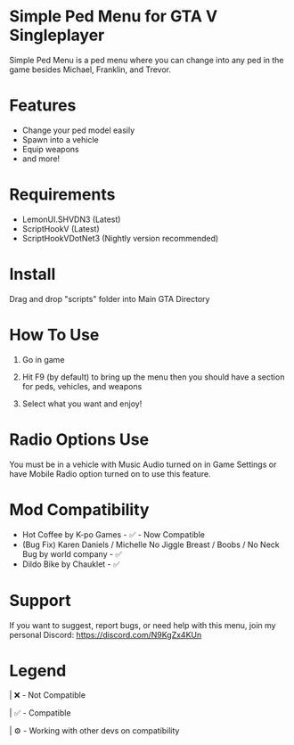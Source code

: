 # Simple Ped Menu for GTA V Singleplayer

Simple Ped Menu is a ped menu where you can change into any ped in the game besides Michael, Franklin, and Trevor.

# Features
* Change your ped model easily
* Spawn into a vehicle
* Equip weapons
* and more!

# Requirements

* LemonUI.SHVDN3 (Latest)
* ScriptHookV (Latest)
* ScriptHookVDotNet3 (Nightly version recommended)

# Install
Drag and drop "scripts" folder into Main GTA Directory

# How To Use

1) Go in game 

2) Hit F9 (by default) to bring up the menu then you should have a section for peds, vehicles, and weapons

3) Select what you want and enjoy!

# Radio Options Use

You must be in a vehicle with Music Audio turned on in Game Settings or have Mobile Radio option turned on to use this feature.

# Mod Compatibility
* Hot Coffee by K-po Games - ✅ - Now Compatible
* (Bug Fix) Karen Daniels / Michelle No Jiggle Breast / Boobs / No Neck Bug by world company - ✅
* Dildo Bike by Chauklet - ✅

# Support

If you want to suggest, report bugs, or need help with this menu, join my personal Discord: https://discord.com/N9KgZx4KUn 

# Legend

| ❌ - Not Compatible

| ✅ - Compatible

| ⚙️ - Working with other devs on compatibility
